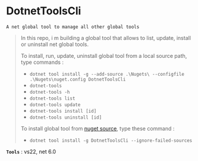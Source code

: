 # DotnetToolsCli
```
A net global tool to manage all other global tools
```

> In this repo, i m building a global tool that allows to list, update, install or uninstall net global tools.
>
> To install, run, update, uninstall global tool from a local source path, type commands :
> - `dotnet tool install -g --add-source .\Nugets\ --configfile .\Nugets\nuget.config DotnetToolsCli`
> - `dotnet-tools`
> - `dotnet-tools -h`
> - `dotnet-tools list`
> - `dotnet-tools update`
> - `dotnet-tools install [id]`
> - `dotnet-tools uninstall [id]`
>
> To install global tool from [nuget source](https://www.nuget.org/packages/DotnetToolsCli), type these command :
> - `dotnet tool install -g DotnetToolsCli --ignore-failed-sources`
>
>

**`Tools`** : vs22, net 6.0

